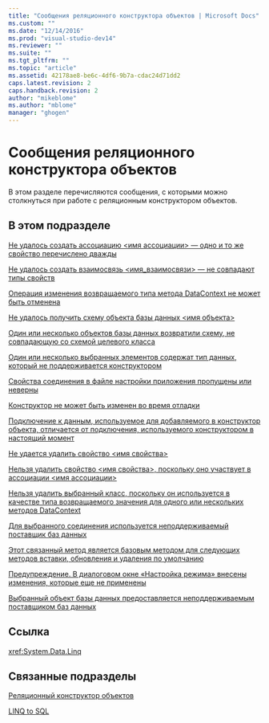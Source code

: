 ```yaml
---
title: "Сообщения реляционного конструктора объектов | Microsoft Docs"
ms.custom: ""
ms.date: "12/14/2016"
ms.prod: "visual-studio-dev14"
ms.reviewer: ""
ms.suite: ""
ms.tgt_pltfrm: ""
ms.topic: "article"
ms.assetid: 42178ae8-be6c-4df6-9b7a-cdac24d71dd2
caps.latest.revision: 2
caps.handback.revision: 2
author: "mikeblome"
ms.author: "mblome"
manager: "ghogen"
---
```

# Сообщения реляционного конструктора объектов
В этом разделе перечисляются сообщения, с которыми можно столкнуться при работе с реляционным конструктором объектов.  
  
## В этом подразделе  
 [Не удалось создать ассоциацию \<имя ассоциации\> — одно и то же свойство перечислено дважды](../Topic/Cannot%20create%20an%20association%20%3Cassociation%20name%3E%20-%20property%20listed%20twice.md)  
  
 [Не удалось создать взаимосвязь \<имя\_взаимосвязи\> — не совпадают типы свойств](../data-tools/cannot-create-an-association-association-name-property-types-do-not-match.md)  
  
 [Операция изменения возвращаемого типа метода DataContext не может быть отменена](../data-tools/changing-the-return-type-of-a-datacontext-method-cannot-be-undone.md)  
  
 [Не удалось получить схему объекта базы данных \<имя объекта\>](../data-tools/could-not-retrieve-schema-information-for-database-object-object-name.md)  
  
 [Один или несколько объектов базы данных возвратили схему, не совпадающую со схемой целевого класса](../data-tools/one-or-more-selected-database-objects-return-a-schema-that-does-not-match-the-schema-of-the-target-class.md)  
  
 [Один или несколько выбранных элементов содержат тип данных, который не поддерживается конструктором](../data-tools/one-or-more-selected-items-contain-a-data-type-that-is-not-supported-by-the-designer.md)  
  
 [Свойства соединения в файле настройки приложения пропущены или неверны](../data-tools/the-connection-property-in-the-application-settings-file-is-missing-or-incorrect.md)  
  
 [Конструктор не может быть изменен во время отладки](../data-tools/the-designer-cannot-be-modified-while-debugging.md)  
  
 [Подключение к данным, используемое для добавляемого в конструктор объекта, отличается от подключения, используемого конструктором в настоящий момент](../data-tools/the-objects-you-are-adding-to-the-designer-use-a-different-data-connection-than-the-designer-is-currently-using.md)  
  
 [Не удается удалить свойство \<имя свойства\>](../data-tools/the-property-property-name-cannot-be-deleted.md)  
  
 [Нельзя удалить свойство \<имя свойства\>, поскольку оно участвует в ассоциации \<имя ассоциации\>](../data-tools/the-property-property-name-cannot-be-deleted-because-it-is-participating-in-the-association-association-name.md)  
  
 [Нельзя удалить выбранный класс, поскольку он используется в качестве типа возвращаемого значения для одного или нескольких методов DataContext](../data-tools/the-selected-class-cannot-be-deleted-because-it-is-used-as-a-return-type-for-one-or-more-datacontext-methods.md)  
  
 [Для выбранного соединения используется неподдерживаемый поставщик баз данных](../data-tools/the-selected-connection-uses-an-unsupported-database-provider.md)  
  
 [Этот связанный метод является базовым методом для следующих методов вставки, обновления и удаления по умолчанию](../data-tools/this-related-method-is-the-backing-method-for-the-following-default-insert-update-or-delete-methods.md)  
  
 [Предупреждение. В диалоговом окне «Настройка режима» внесены изменения, которые еще не применены](../data-tools/warning-changes-have-been-made-to-the-configure-behavior-dialog-box-that-have-not-been-applied.md)  
  
 [Выбранный объект базы данных предоставляется неподдерживаемым поставщиком баз данных](../data-tools/you-have-selected-a-database-object-from-an-unsupported-database-provider.md)  
  
## Ссылка  
 <xref:System.Data.Linq>  
  
## Связанные подразделы  
 [Реляционный конструктор объектов](../data-tools/linq-to-sql-tools-in-visual-studio2.md)  
  
 [LINQ to SQL](../Topic/LINQ%20to%20SQL.md)